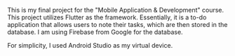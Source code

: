 This is my final project for the "Mobile Application & Development" course. This project utilizes Flutter as the framework. Essentially, it is a to-do application that allows users to note their tasks, which are then stored in the database. I am using Firebase from Google for the database.

For simplicity, I used Android Studio as my virtual device.
